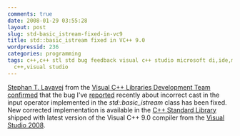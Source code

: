 ```yaml
---
comments: true
date: 2008-01-29 03:55:28
layout: post
slug: std-basic_istream-fixed-in-vc9
title: std::basic_istream fixed in VC++ 9.0
wordpressid: 236
categories: programming
tags: c++,c++ stl std bug feedback visual c++ studio microsoft di,ide,microsoft,programming,stl,visual
  c++,visual studio
---
```


[Stephan T. Lavavej](http://nuwen.net/stl.html) from the [Visual C++ Libraries Development Team](http://blogs.msdn.com/vcblog/default.aspx) [confirmed](https://connect.microsoft.com/VisualStudio/feedback/ViewFeedback.aspx?FeedbackID=323765) that the bug I've [reported](/2008/01/23/a-bug-in-stdbasic_istream-from-visual-c) recently about incorrect cast in the input operator implemented in the  _std::basic_istream_ class has been fixed. New corrected implementation is available in the [C++ Standard Library](http://en.wikipedia.org/wiki/C%2B%2B_standard_library) shipped with latest version of the Visual C++ 9.0 compiler from the [Visual Studio 2008](http://msdn2.microsoft.com/en-us/vstudio/default.aspx).
